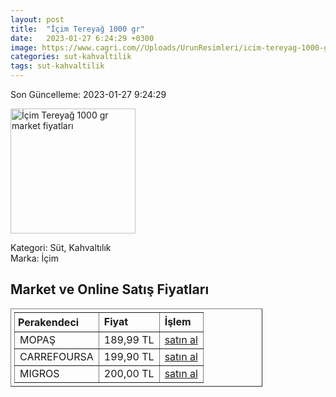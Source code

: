 ```yaml
---
layout: post
title:  "İçim Tereyağ 1000 gr"
date:   2023-01-27 6:24:29 +0300
image: https://www.cagri.com//Uploads/UrunResimleri/icim-tereyag-1000-gr-f90-fd.jpg
categories: sut-kahvaltilik
tags: sut-kahvaltilik
---
```


Son Güncelleme: 2023-01-27 9:24:29

<img src="https://www.cagri.com//Uploads/UrunResimleri/icim-tereyag-1000-gr-f90-fd.jpg" width="200" alt="İçim Tereyağ 1000 gr market fiyatları" />

Kategori: Süt, Kahvaltılık
<br />
Marka: İçim

<h2>Market ve Online Satış Fiyatları</h2>

<table border="1" style="padding: 5px;width:80%;">
  <tr>
    <td style="padding: 5px;"><strong>Perakendeci</strong></td>
    <td><strong>Fiyat</strong></td>
    <td><strong>İşlem</strong></td>
  </tr>
  <tr>
              <td title="Mopaş">MOPAŞ</td>
              <td>189,99 TL</td>
              <td><a title="Mopaş" target="_blank" href="https://www.mopas.com.tr/icim-tereyag-1-kg/p/28426">satın al</a></td>
            </tr><tr>
              <td title="CarrefourSA">CARREFOURSA</td>
              <td>199,90 TL</td>
              <td><a title="CarrefourSA" target="_blank" href="https://www.carrefoursa.com/icim-tereyag-1000-g-p-30097370">satın al</a></td>
            </tr><tr>
              <td title="Migros">MIGROS</td>
              <td>200,00 TL</td>
              <td><a title="Migros" target="_blank" href="https://www.migros.com.tr/icim-tereyagi-1-kg-p-b74316">satın al</a></td>
            </tr>
</table>
